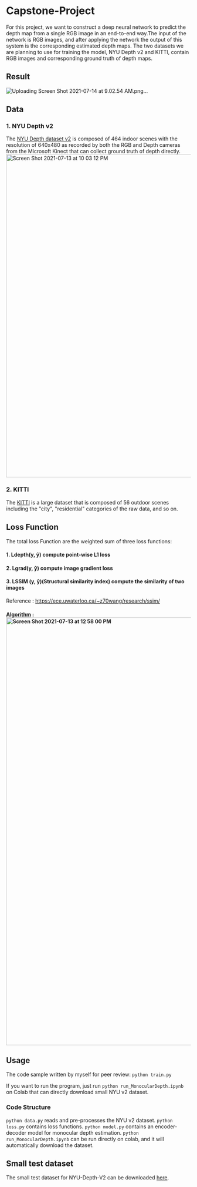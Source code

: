 # Capstone-Project
For this project, we want to construct a deep neural network to predict the depth map from a single RGB image in an end-to-end way.The input of the network is RGB images, and after applying the network the output of this system is the corresponding estimated depth maps. The two datasets we are planning to use for training the model, NYU Depth v2 and KITTI, contain RGB images and corresponding ground truth of depth maps. 

## Result
![Uploading Screen Shot 2021-07-14 at 9.02.54 AM.png…]()




## Data
### 1. NYU Depth v2
The [NYU Depth dataset v2](https://cs.nyu.edu/~silberman/datasets/nyu_depth_v2.html) is composed of 464 indoor scenes with the resolution of 640x480 as recorded by both the RGB and Depth cameras 
from the Microsoft Kinect that can collect ground truth of depth directly. 
<img width="880" alt="Screen Shot 2021-07-13 at 10 03 12 PM" src="https://user-images.githubusercontent.com/73271404/125554394-94186b71-525c-49c1-b61d-4cb2dac74918.png">



### 2. KITTI
The [KITTI](http://www.cvlibs.net/datasets/kitti/) is a large dataset that is composed of 56 outdoor scenes including the "city", "residential" categories of the raw data, and so on. 

## Loss Function
 The total loss Function are the weighted sum of three loss functions:
 #### 1. Ldepth(y, ŷ) compute point-wise L1 loss
 #### 2. Lgrad(y, ŷ) compute image gradient loss
 #### 3. LSSIM (y, ŷ)(Structural similarity index) compute the similarity of two images
  Reference : https://ece.uwaterloo.ca/~z70wang/research/ssim/ 
  
  #### [Algorithm](https://en.wikipedia.org/wiki/Structural_similarity#Algorithm) : <img width="1165" alt="Screen Shot 2021-07-13 at 12 58 00 PM" src="https://user-images.githubusercontent.com/73271404/125504126-4bcbc3ae-b7d3-40e1-b987-989124c17683.png">


## Usage
The code sample written by myself for peer review:
`python train.py`

If you want to run the program, just run `python run_MonocularDepth.ipynb` on Colab that can directly download small NYU v2 dataset. 

### Code Structure ###
`python data.py` reads and pre-processes the NYU v2 dataset.
`python loss.py` contains loss functions.
`python model.py` contains an encoder-decoder model for monocular depth estimation.
`python run_MonocularDepth.ipynb` can be run directly on colab, and it will automatically download the dataset.


## Small test dataset
The small test dataset for NYU-Depth-V2 can be downloaded [here](https://drive.google.com/file/d/1HFAsEQCDUx0UC63Yv5uKE2Z5Z9cKDMV0/view?usp=sharing).
